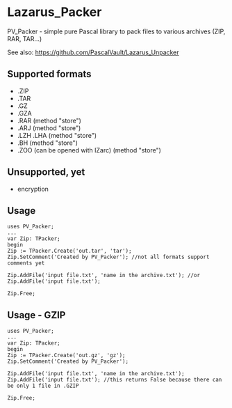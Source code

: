 # Lazarus_Packer
PV_Packer - simple pure Pascal library to pack files to various archives (ZIP, RAR, TAR...)

See also:
https://github.com/PascalVault/Lazarus_Unpacker

## Supported formats ##
- .ZIP
- .TAR
- .GZ
- .GZA
- .RAR (method "store")
- .ARJ (method "store")
- .LZH .LHA (method "store")
- .BH (method "store")
- .ZOO (can be opened with IZarc) (method "store")

## Unsupported, yet ##
- encryption

## Usage ##
    uses PV_Packer;
    ...
    var Zip: TPacker; 
    begin
    Zip := TPacker.Create('out.tar', 'tar');
    Zip.SetComment('Created by PV_Packer'); //not all formats support comments yet

    Zip.AddFile('input file.txt', 'name in the archive.txt'); //or
    Zip.AddFile('input file.txt');

    Zip.Free;      

## Usage - GZIP ##
    uses PV_Packer;
    ...
    var Zip: TPacker; 
    begin
    Zip := TPacker.Create('out.gz', 'gz');
    Zip.SetComment('Created by PV_Packer'); 

    Zip.AddFile('input file.txt', 'name in the archive.txt');
    Zip.AddFile('input file.txt'); //this returns False because there can be only 1 file in .GZIP

    Zip.Free;  
